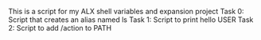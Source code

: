 This is a script for my ALX shell variables and expansion project
Task 0: Script that creates an alias named ls
Task 1: Script to print hello USER
Task 2: Script to add /action to PATH
